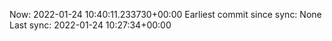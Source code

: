 Now: 2022-01-24 10:40:11.233730+00:00 Earliest commit since sync: None Last sync: 2022-01-24 10:27:34+00:00
